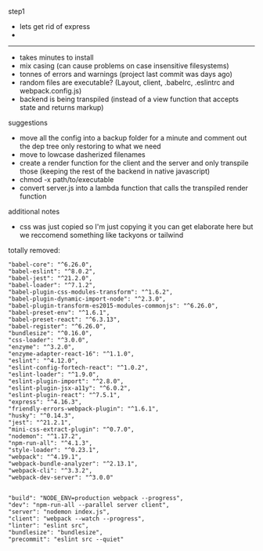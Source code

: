 step1
- lets get rid of express
- 




----------

- takes minutes to install
- mix casing (can cause problems on case insensitive filesystems)
- tonnes of errors and warnings (project last commit was days ago)
- random files are executable? (Layout, client, .babelrc, .eslintrc and webpack.config.js)
- backend is being transpiled (instead of a view function that accepts state and returns markup)

suggestions
- move all the config into a backup folder for a minute and comment out the dep tree only restoring to what we need
- move to lowcase dasherized filenames
- create a render function for the client and the server and only transpile those (keeping the rest of the backend in native javascript)
- chmod -x path/to/executable
- convert server.js into a lambda function that calls the transpiled render function

additional notes
- css was just copied so I'm just copying it you can get elaborate here but we reccomend something like tackyons or tailwind

totally removed:

    "babel-core": "^6.26.0",
    "babel-eslint": "^8.0.2",
    "babel-jest": "^21.2.0",
    "babel-loader": "^7.1.2",
    "babel-plugin-css-modules-transform": "^1.6.2",
    "babel-plugin-dynamic-import-node": "^2.3.0",
    "babel-plugin-transform-es2015-modules-commonjs": "^6.26.0",
    "babel-preset-env": "^1.6.1",
    "babel-preset-react": "^6.3.13",
    "babel-register": "^6.26.0",
    "bundlesize": "^0.16.0",
    "css-loader": "^3.0.0",
    "enzyme": "^3.2.0",
    "enzyme-adapter-react-16": "^1.1.0",
    "eslint": "^4.12.0",
    "eslint-config-fortech-react": "^1.0.2",
    "eslint-loader": "^1.9.0",
    "eslint-plugin-import": "^2.8.0",
    "eslint-plugin-jsx-a11y": "^6.0.2",
    "eslint-plugin-react": "^7.5.1",
    "express": "^4.16.3",
    "friendly-errors-webpack-plugin": "^1.6.1",
    "husky": "^0.14.3",
    "jest": "^21.2.1",
    "mini-css-extract-plugin": "^0.7.0",
    "nodemon": "^1.17.2",
    "npm-run-all": "^4.1.3",
    "style-loader": "^0.23.1",
    "webpack": "^4.19.1",
    "webpack-bundle-analyzer": "^2.13.1",
    "webpack-cli": "^3.3.2",
    "webpack-dev-server": "^3.0.0"


    "build": "NODE_ENV=production webpack --progress",
    "dev": "npm-run-all --parallel server client",
    "server": "nodemon index.js",
    "client": "webpack --watch --progress",
    "linter": "eslint src",
    "bundlesize": "bundlesize",
    "precommit": "eslint src --quiet"
